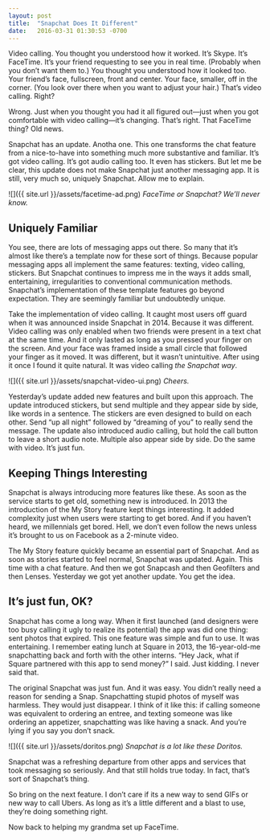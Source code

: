 ```yaml
---
layout: post
title:  "Snapchat Does It Different"
date:   2016-03-31 01:30:53 -0700
---
```


Video calling. You thought you understood how it worked. It’s Skype. It’s FaceTime. It’s your friend requesting to see you in real time. (Probably when you don’t want them to.) You thought you understood how it looked too. Your friend’s face, fullscreen, front and center. Your face, smaller, off in the corner. (You look over there when you want to adjust your hair.) That’s video calling. Right?

Wrong. Just when you thought you had it all figured out—just when you got comfortable with video calling—it’s changing. That’s right. That FaceTime thing? Old news.

Snapchat has an update. Anotha one. This one transforms the chat feature from a nice-to-have into something much more substantive and familiar. It’s got video calling. It’s got audio calling too. It even has stickers. But let me be clear, this update does not make Snapchat just another messaging app. It is still, very much so, uniquely Snapchat. Allow me to explain.

![]({{ site.url }}/assets/facetime-ad.png)
*FaceTime or Snapchat? We’ll never know.*


## Uniquely Familiar

You see, there are lots of messaging apps out there. So many that it’s almost like there’s a template now for these sort of things. Because popular messaging apps all implement the same features: texting, video calling, stickers. But Snapchat continues to impress me in the ways it adds small, entertaining, irregularities to conventional communication methods. Snapchat’s implementation of these template features go beyond expectation. They are seemingly familiar but undoubtedly unique.

Take the implementation of video calling. It caught most users off guard when it was announced inside Snapchat in 2014. Because it was different. Video calling was only enabled when two friends were present in a text chat at the same time. And it only lasted as long as you pressed your finger on the screen. And your face was framed inside a small circle that followed your finger as it moved. It was different, but it wasn’t unintuitive. After using it once I found it quite natural. It was video calling *the Snapchat way*.

![]({{ site.url }}/assets/snapchat-video-ui.png)
*Cheers.*

Yesterday’s update added new features and built upon this approach. The update introduced stickers, but send multiple and they appear side by side, like words in a sentence. The stickers are even designed to build on each other. Send “up all night” followed by “dreaming of you” to really send the message. The update also introduced audio calling, but hold the call button to leave a short audio note. Multiple also appear side by side. Do the same with video. It’s just fun.

## Keeping Things Interesting

Snapchat is always introducing more features like these. As soon as the service starts to get old, something new is introduced. In 2013 the introduction of the My Story feature kept things interesting. It added complexity just when users were starting to get bored. And if you haven’t heard, we millennials get bored. Hell, we don’t even follow the news unless it’s brought to us on Facebook as a 2-minute video.

The My Story feature quickly became an essential part of Snapchat. And as soon as stories started to feel normal, Snapchat was updated. Again. This time with a chat feature. And then we got Snapcash and then Geofilters and then Lenses. Yesterday we got yet another update. You get the idea.


## It’s just fun, OK?

Snapchat has come a long way. When it first launched (and designers were too busy calling it ugly to realize its potential) the app was did one thing: sent photos that expired. This one feature was simple and fun to use. It was entertaining. I remember eating lunch at Square in 2013, the 16-year-old-me snapchatting back and forth with the other interns. “Hey Jack, what if Square partnered with this app to send money?” I said. Just kidding. I never said that.

The original Snapchat was just fun. And it was easy. You didn’t really need a reason for sending a Snap. Snapchatting stupid photos of myself was harmless. They would just disappear. I think of it like this: if calling someone was equivalent to ordering an entree, and texting someone was like ordering an appetizer, snapchatting was like having a snack. And you’re lying if you say you don’t snack.

![]({{ site.url }}/assets/doritos.png)
*Snapchat is a lot like these Doritos.*

Snapchat was a refreshing departure from other apps and services that took messaging so seriously. And that still holds true today. In fact, that’s sort of Snapchat’s thing.

So bring on the next feature. I don’t care if its a new way to send GIFs or new way to call Ubers. As long as it’s a little different and a blast to use, they’re doing something right.

Now back to helping my grandma set up FaceTime.